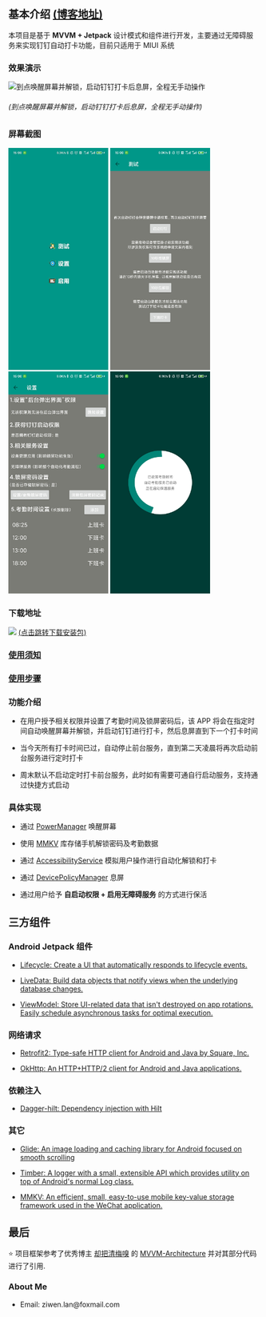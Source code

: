 ## 基本介绍 [(博客地址)](https://blog.csdn.net/lzw398756924/article/details/107838664)
<p>本项目是基于 <b>MVVM + Jetpack</b> 设计模式和组件进行开发，主要通过无障碍服务来实现钉钉自动打卡功能，目前只适用于 MIUI 系统</p>

### 效果演示
<img src="https://img-blog.csdnimg.cn/20200807155648193.gif" title="到点唤醒屏幕并解锁，启动钉钉打卡后息屏，全程无手动操作">
<h6>(到点唤醒屏幕并解锁，启动钉钉打卡后息屏，全程无手动操作)</h6>

### 屏幕截图
<div align:left;display:inline;>
<img width="200" src="readme/example_1.png"/>
<img width="200" src="readme/example_2.png"/>
<img width="200"  src="readme/example_3.png"/>
<img width="200" src="readme/example_4.png"/>
</div>

### 下载地址
<img src="https://img-blog.csdnimg.cn/2020080717251682.png">
<a href="http://d.firim.top/dah2">(点击跳转下载安装包)</a>

### <a href="https://github.com/ziwenL/self-service/blob/master/readme/README_STEP.md#%E4%BD%BF%E7%94%A8%E9%A1%BB%E7%9F%A5">使用须知</a>

### <a href="https://github.com/ziwenL/self-service/blob/master/readme/README_STEP.md#%E4%BD%BF%E7%94%A8%E6%AD%A5%E9%AA%A4">使用步骤</a>

### 功能介绍
<ul>
<li>
<p>
在用户授予相关权限并设置了考勤时间及锁屏密码后，该 APP 将会在指定时间自动唤醒屏幕并解锁，并启动钉钉进行打卡，然后息屏直到下一个打卡时间</p>
</li>
<li>
<p>
当今天所有打卡时间已过，自动停止前台服务，直到第二天凌晨将再次启动前台服务进行定时打卡
</p>
</li>
<li>
<p>
周末默认不启动定时打卡前台服务，此时如有需要可通自行启动服务，支持通过快捷方式启动
</p>
</li>
</ul>

### 具体实现
<ul>
<li>
<p>通过  <a href="https://developer.android.google.cn/reference/android/os/PowerManager?hl=en">PowerManager</a> 唤醒屏幕</p>
</li>
<li>
<p>使用 <a href="https://github.com/Tencent/MMKV">MMKV</a> 库存储手机解锁密码及考勤数据</p>
</li>
<li>
<p>通过 <a href="https://developer.android.google.cn/reference/android/accessibilityservice/AccessibilityService?hl=en">AccessibilityService</a> 模拟用户操作进行自动化解锁和打卡</p>
</li>
<li>
<p>通过 <a href="https://developer.android.google.cn/reference/android/app/admin/DevicePolicyManager?hl=en">DevicePolicyManager</a> 息屏</p>
</li>
<li>
<p>通过用户给予 <b>自启动权限 + 启用无障碍服务</b> 的方式进行保活</p>
</li>
</ul>

## 三方组件

### Android Jetpack 组件

* [Lifecycle: Create a UI that automatically responds to lifecycle events.](https://developer.android.com/topic/libraries/architecture/lifecycle)

* [LiveData: Build data objects that notify views when the underlying database changes.](https://developer.android.com/topic/libraries/architecture/livedata)

* [ViewModel: Store UI-related data that isn't destroyed on app rotations. Easily schedule asynchronous tasks for optimal execution.](https://developer.android.com/topic/libraries/architecture/viewmodel)

### 网络请求

* [Retrofit2: Type-safe HTTP client for Android and Java by Square, Inc.](https://github.com/square/retrofit)

* [OkHttp: An HTTP+HTTP/2 client for Android and Java applications.](https://github.com/square/okhttp)

### 依赖注入

* [Dagger-hilt: Dependency injection with Hilt](https://developer.android.com/training/dependency-injection/hilt-android)

### 其它

* [Glide: An image loading and caching library for Android focused on smooth scrolling](https://github.com/bumptech/glide)

* [Timber: A logger with a small, extensible API which provides utility on top of Android's normal Log class.](https://github.com/JakeWharton/timber)

* [MMKV: An efficient, small, easy-to-use mobile key-value storage framework used in the WeChat application.](https://github.com/Tencent/MMKV)

<a id="usage"></a>

## 最后

:star: 项目框架参考了优秀博主 [却把清梅嗅](https://blog.csdn.net/mq2553299) 的 [MVVM-Architecture](https://github.com/qingmei2/MVVM-Architecture) 并对其部分代码进行了引用.

### About Me
<ul>
<li>
<p>Email: ziwen.lan@foxmail.com</p>
</li>
</ul>
